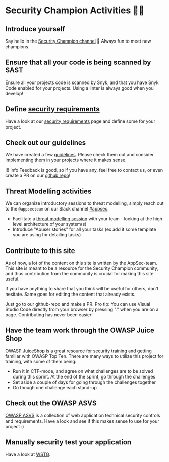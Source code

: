 
# Security Champion Activities 🦸‍♀️

## Introduce yourself

Say hello in the [Security Champion channel](https://equinor.slack.com/archives/C036HGPBJ04) 👋 Always fun to meet new champions.

## Ensure that all your code is being scanned by SAST

Ensure all your projects code is scanned by Snyk, and that you have Snyk Code enabled for your projects. Using a linter is always good when you develop!

## Define [security requirements](../resources/security_requirements.md)

Have a look at our [security requirements](../resources/security_requirements.md) page and define some for your project.

## Check out our guidelines

We have created a few [guidelines](../guidelines/index.md). Please check them out and consider implementing them in your projects where it makes sense.

!!! info
    Feedback is good, so if you have any, feel free to contact us, or even create a PR on our [github repo](https://github.com/equinor/appsec/)!

## Threat Modelling activities

We can organize introductory sessions to threat modelling, simply reach out to the `@appsecteam` on our Slack channel [#appsec](https://equinor.slack.com/archives/CMM6FSW5V).

- Facilitate a [threat modelling session](../threat-modeling/resources/threat_modelling.md) with your team - looking at the high level architecture of your system(s)
- Introduce "Abuser stories" for all your tasks (ex add it some template you are using for detailing tasks)

## Contribute to this site

As of now, a lot of the content on this site is written by the AppSec-team. This site is meant to be a resource for the Security Champion community, and thus contribution from the community is crucial for making this site useful.

If you have anything to share that you think will be useful for others, don't hesitate. Same goes for editing the content that already exists.

Just go to our github-repo and make a PR. Pro tip: You can use Visual Studio Code directly from your browser by pressing "." when you are on a page. Contributing has never been easier!

## Have the team work through the OWASP Juice Shop

[OWASP JuiceShop](https://github.com/juice-shop/juice-shop) is a great resource for security training and getting familiar with OWASP Top Ten. There are many ways to utilize this project for training, with some of them being:

- Run it in CTF-mode, and agree on what challenges are to be solved during this sprint. At the end of the sprint, go through the challenges
- Set aside a couple of days for going through the challenges together
- Go though one challenge each stand-up

## Check out the OWASP ASVS

[OWASP ASVS](https://owasp.org/www-project-application-security-verification-standard/) is a collection of web application technical security controls and requirements. Have a look and see if this makes sense to use for your project :)

## Manually security test your application

Have a look at [WSTG](https://owasp.org/www-project-web-security-testing-guide/).

